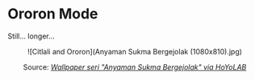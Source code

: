 # Ororon Mode

Still... longer...

<div align="center" markdown>

![Citlali and Ororon](Anyaman Sukma Bergejolak (1080x810).jpg)

Source: [_Wallpaper seri "Anyaman Sukma Bergejolak" via HoYoLAB_](https://www.hoyolab.com/article/35529138)

</div>